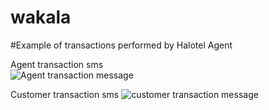 # wakala

#Example of transactions performed by Halotel Agent

Agent transaction sms                                                  
![Agent transaction message](https://github.com/user-attachments/assets/3d125be0-4e6e-4aca-aa03-98bdc6b8886d)


Customer transaction sms
![customer transaction message](https://github.com/user-attachments/assets/4ce8de89-c9b3-48ce-984e-b8472e952a06)
